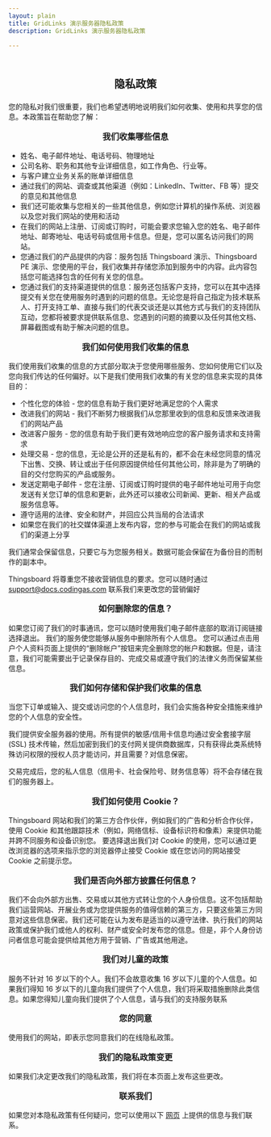 ```yaml
---
layout: plain
title: GridLinks 演示服务器隐私政策
description: GridLinks 演示服务器隐私政策

---
```


<br>
<p style="text-align: center; font-size: 1.5em; font-weight: bold;">隐私政策</p>

您的隐私对我们很重要，我们也希望透明地说明我们如何收集、使用和共享您的信息。本政策旨在帮助您了解：

<p style="text-align: center; font-size: 1.17em; font-weight: bold;">我们收集哪些信息</p>

- 姓名、电子邮件地址、电话号码、物理地址
- 公司名称、职务和其他专业详细信息，如工作角色、行业等。
- 与客户建立业务关系的账单详细信息
- 通过我们的网站、调查或其他渠道（例如：LinkedIn、Twitter、FB 等）提交的意见和其他信息
- 我们还可能收集与您相关的一些其他信息，例如您计算机的操作系统、浏览器以及您对我们网站的使用和活动
- 在我们的网站上注册、订阅或订购时，可能会要求您输入您的姓名、电子邮件地址、邮寄地址、电话号码或信用卡信息。但是，您可以匿名访问我们的网站。
- 您通过我们的产品提供的内容：服务包括 Thingsboard 演示、Thingsboard PE 演示、您使用的平台，我们收集并存储您添加到服务中的内容。此内容包括您可能选择包含的任何有关您的信息。
- 您通过我们的支持渠道提供的信息：服务还包括客户支持，您可以在其中选择提交有关您在使用服务时遇到的问题的信息。无论您是将自己指定为技术联系人、打开支持工单、直接与我们的代表交谈还是以其他方式与我们的支持团队互动，您都将被要求提供联系信息、您遇到的问题的摘要以及任何其他文档、屏幕截图或有助于解决问题的信息。

<p style="text-align: center; font-size: 1.17em; font-weight: bold;">我们如何使用我们收集的信息</p>

我们使用我们收集的信息的方式部分取决于您使用哪些服务、您如何使用它们以及您向我们传达的任何偏好。以下是我们使用我们收集的有关您的信息来实现的具体目的：

- 个性化您的体验 - 您的信息有助于我们更好地满足您的个人需求
- 改进我们的网站 - 我们不断努力根据我们从您那里收到的信息和反馈来改进我们的网站产品
- 改进客户服务 - 您的信息有助于我们更有效地响应您的客户服务请求和支持需求
- 处理交易 - 您的信息，无论是公开的还是私有的，都不会在未经您同意的情况下出售、交换、转让或出于任何原因提供给任何其他公司，除非是为了明确的目的交付您购买的产品或服务。
- 发送定期电子邮件 - 您在注册、订阅或订购时提供的电子邮件地址可用于向您发送有关您订单的信息和更新，此外还可以接收公司新闻、更新、相关产品或服务信息等。
- 遵守适用的法律、安全和财产，并回应公共当局的合法请求
- 如果您在我们的社交媒体渠道上发布内容，您的参与可能会在我们的网站或我们的渠道上分享

我们通常会保留信息，只要它与为您服务相关。数据可能会保留在为备份目的而制作的副本中。

Thingsboard 将尊重您不接收营销信息的要求。您可以随时通过 support@docs.codingas.com 联系我们来更改您的营销偏好

<p style="text-align: center; font-size: 1.17em; font-weight: bold;">如何删除您的信息？</p>

如果您订阅了我们的时事通讯，您可以随时使用我们电子邮件底部的取消订阅链接选择退出。
我们的服务使您能够从服务中删除所有个人信息。
您可以通过点击用户个人资料页面上提供的“删除帐户”按钮来完全删除您的帐户和数据。但是，请注意，我们可能需要出于记录保存目的、完成交易或遵守我们的法律义务而保留某些信息。

<p style="text-align: center; font-size: 1.17em; font-weight: bold;">我们如何存储和保护我们收集的信息</p>

当您下订单或输入、提交或访问您的个人信息时，我们会实施各种安全措施来维护您的个人信息的安全性。

我们提供安全服务器的使用。所有提供的敏感/信用卡信息均通过安全套接字层 (SSL) 技术传输，然后加密到我们的支付网关提供商数据库，只有获得此类系统特殊访问权限的授权人员才能访问，并且需要？对信息保密。

交易完成后，您的私人信息（信用卡、社会保险号、财务信息等）将不会存储在我们的服务器上。

<p style="text-align: center; font-size: 1.17em; font-weight: bold;">我们如何使用 Cookie？</p>

Thingsboard 网站和我们的第三方合作伙伴，例如我们的广告和分析合作伙伴，使用 Cookie 和其他跟踪技术（例如，网络信标、设备标识符和像素）来提供功能并跨不同服务和设备识别您。
要选择退出我们对 Cookie 的使用，您可以通过更改浏览器的选项来指示您的浏览器停止接受 Cookie 或在您访问的网站接受 Cookie 之前提示您。

<p style="text-align: center; font-size: 1.17em; font-weight: bold;">我们是否向外部方披露任何信息？</p>

我们不会向外部方出售、交易或以其他方式转让您的个人身份信息。这不包括帮助我们运营网站、开展业务或为您提供服务的值得信赖的第三方，只要这些第三方同意对这些信息保密。我们还可能在认为发布是适当的以遵守法律、执行我们的网站政策或保护我们或他人的权利、财产或安全时发布您的信息。但是，非个人身份访问者信息可能会提供给其他方用于营销、广告或其他用途。

<p style="text-align: center; font-size: 1.17em; font-weight: bold;">我们对儿童的政策</p>

服务不针对 16 岁以下的个人。我们不会故意收集 16 岁以下儿童的个人信息。如果我们得知 16 岁以下的儿童向我们提供了个人信息，我们将采取措施删除此类信息。如果您得知儿童向我们提供了个人信息，请与我们的支持服务联系

<p style="text-align: center; font-size: 1.17em; font-weight: bold;">您的同意</p>

使用我们的网站，即表示您同意我们的在线隐私政策。

<p style="text-align: center; font-size: 1.17em; font-weight: bold;">我们的隐私政策变更</p>

如果我们决定更改我们的隐私政策，我们将在本页面上发布这些更改。

<p style="text-align: center; font-size: 1.17em; font-weight: bold;">联系我们</p>

如果您对本隐私政策有任何疑问，您可以使用以下 [网页](https://docs.codingas.com/company/) 上提供的信息与我们联系。